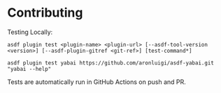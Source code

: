 # Contributing

Testing Locally:

```shell
asdf plugin test <plugin-name> <plugin-url> [--asdf-tool-version <version>] [--asdf-plugin-gitref <git-ref>] [test-command*]

asdf plugin test yabai https://github.com/aronluigi/asdf-yabai.git "yabai --help"
```

Tests are automatically run in GitHub Actions on push and PR.
